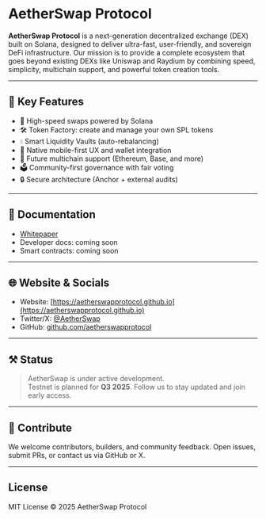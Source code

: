 # AetherSwap Protocol

**AetherSwap Protocol** is a next-generation decentralized exchange (DEX) built on Solana, designed to deliver ultra-fast, user-friendly, and sovereign DeFi infrastructure. Our mission is to provide a complete ecosystem that goes beyond existing DEXs like Uniswap and Raydium by combining speed, simplicity, multichain support, and powerful token creation tools.

---

## 🚀 Key Features

- 🔁 High-speed swaps powered by Solana  
- 🛠️ Token Factory: create and manage your own SPL tokens  
- 💧 Smart Liquidity Vaults (auto-rebalancing)  
- 📱 Native mobile-first UX and wallet integration  
- 🌉 Future multichain support (Ethereum, Base, and more)  
- 🗳️ Community-first governance with fair voting  
- 🔒 Secure architecture (Anchor + external audits)

---

## 📘 Documentation

- [Whitepaper](./WHITEPAPER.md)  
- Developer docs: coming soon  
- Smart contracts: coming soon  

---

## 🌐 Website & Socials

- Website: [https://aetherswapprotocol.github.io](https://aetherswapprotocol.github.io)  
- Twitter/X: [@AetherSwap](https://x.com/AetherSwap)  
- GitHub: [github.com/aetherswapprotocol](https://github.com/aetherswapprotocol)

---

## ⚒️ Status

> AetherSwap is under active development.  
> Testnet is planned for **Q3 2025**. Follow us to stay updated and join early access.

---

## 👥 Contribute

We welcome contributors, builders, and community feedback. Open issues, submit PRs, or contact us via GitHub or X.

---

## License

MIT License © 2025 AetherSwap Protocol